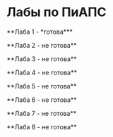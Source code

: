 # Лабы по ПиАПС
<p>**Лаба 1 - *готова***</p>
<p>**Лаба 2 - не готова**</p>
<p>**Лаба 3 - не готова**</p>
<p>**Лаба 4 - не готова**</p>
<p>**Лаба 5 - не готова**</p>
<p>**Лаба 6 - не готова**</p>
<p>**Лаба 7 - не готова**</p>
<p>**Лаба 8 - не готова**</p>

